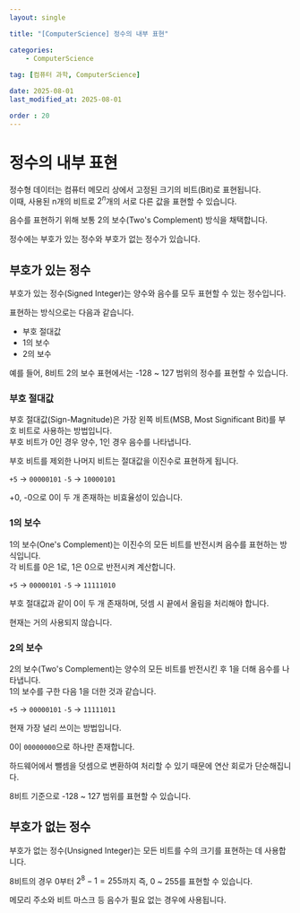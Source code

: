 ```yaml
---
layout: single

title: "[ComputerScience] 정수의 내부 표현"

categories:
    - ComputerScience
    
tag: [컴퓨터 과학, ComputerScience]

date: 2025-08-01
last_modified_at: 2025-08-01

order : 20
---
```


# 정수의 내부 표현

정수형 데이터는 컴퓨터 메모리 상에서 고정된 크기의 비트(Bit)로 표현됩니다.  
이때, 사용된 n개의 비트로 $2^n$개의 서로 다른 값을 표현할 수 있습니다.

음수를 표현하기 위해 보통 2의 보수(Two's Complement) 방식을 채택합니다.

정수에는 부호가 있는 정수와 부호가 없는 정수가 있습니다.

## 부호가 있는 정수

부호가 있는 정수(Signed Integer)는 양수와 음수를 모두 표현할 수 있는 정수입니다.

표현하는 방식으로는 다음과 같습니다.

- 부호 절대값
- 1의 보수
- 2의 보수

예를 들어, 8비트 2의 보수 표현에서는 -128 ~ 127 범위의 정수를 표현할 수 있습니다.

### 부호 절대값

부호 절대값(Sign-Magnitude)은 가장 왼쪽 비트(MSB, Most Significant Bit)를 부호 비트로 사용하는 방법입니다.  
부호 비트가 0인 경우 양수, 1인 경우 음수를 나타냅니다.

부호 비트를 제외한 나머지 비트는 절대값을 이진수로 표현하게 됩니다.

`+5` $\rightarrow$ `00000101`
`-5` $\rightarrow$ `10000101`

+0, -0으로 0이 두 개 존재하는 비효율성이 있습니다.

### 1의 보수

1의 보수(One's Complement)는 이진수의 모든 비트를 반전시켜 음수를 표현하는 방식입니다.  
각 비트를 0은 1로, 1은 0으로 반전시켜 계산합니다.

`+5` $\rightarrow$ `00000101`
`-5` $\rightarrow$ `11111010`

부호 절대값과 같이 0이 두 개 존재하며, 덧셈 시 끝에서 올림을 처리해야 합니다.

현재는 거의 사용되지 않습니다.

### 2의 보수

2의 보수(Two's Complement)는 양수의 모든 비트를 반전시킨 후 1을 더해 음수를 나타냅니다.  
1의 보수를 구한 다음 1을 더한 것과 같습니다.

`+5` $\rightarrow$ `00000101`
`-5` $\rightarrow$ `11111011`

현재 가장 널리 쓰이는 방법입니다.

0이 `00000000`으로 하나만 존재합니다.

하드웨어에서 뺄셈을 덧셈으로 변환하여 처리할 수 있기 때문에 연산 회로가 단순해집니다.

8비트 기준으로 -128 ~ 127 범위를 표현할 수 있습니다.

## 부호가 없는 정수

부호가 없는 정수(Unsigned Integer)는 모든 비트를 수의 크기를 표현하는 데 사용합니다.

8비트의 경우 0부터 $2^8 - 1 = 255$까지 즉, 0 ~ 255를 표현할 수 있습니다.

메모리 주소와 비트 마스크 등 음수가 필요 없는 경우에 사용됩니다.